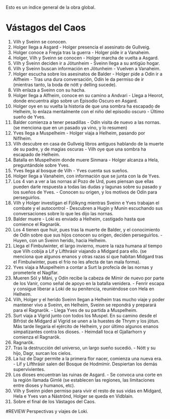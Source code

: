 Esto es un índice general de la obra global.

# Vástagos del Caos

1. Vilh y Sveinn se conocen.
2. Holger llega a Asgard - Holger presencia el asesinato de Gullveig.
3. Holger conoce a Freyja tras la guerra - Holger pide ir a Vanaheim.
4. Holger, Vilh y Sveinn se conocen - Holger marcha de vuelta a Asgard.
5. Vilh y Sveinn deciden ir a Jötunheim - Sveinn llega a su antigüo hogar.
6. Vilh y Sveinn buscan información en Jötunheim - Vuelven a Vanaheim.
7. Holger escucha sobre los asesinatos de Balder - Holger pide a Odín ir a Alfheim - Tras una dura conversación, Odín le da permiso de ir (mientras tanto, la boda de nótt y delling sucede).
8. Vilh enlaza a Sveinn con su hacha.
9. Holger llega a Alfheim, conoce en su camino a Andvari - Llega a Heorot, donde encuentra algo sobre un Episodio Oscuro en Asgard.
10. Holger oye en su vuelta la historia de que una sombra ha escapado de Helheim, lo enlaza mentalmente con el niño del episodio oscuro - Último sueño de Yves.
11. Balder comienza a tener pesadillas - Odín visita de nuevo a las nornas. (se menciona que en un pasado ya vino, y lo resumen)
12. Yves llega a Muspelheim - Holger viaja a Helheim, pasando por Niflheim.
13. Vilh descubre en casa de Gullveig libros antiguos hablando de la muerte de su padre, y de magias oscuras - Vilh oye que una sombra ha escapado de Helheim.
14. Batalla en Muspelheim donde muere Sinmara - Holger alcanza a Hela, preguntándole sobre Yves.
15. Yves llega al bosque de Vilh - Yves cuenta sus sueños.
16. Holger llega a Vanaheim, con información que se junta con la de Yves.
17. Los 4 van a ver a las nornas al Pozo de Urd, pues piensan que ellas pueden darle respuesta a todas las dudas y lagunas sobre su pasado y los sueños de Yves. - Conocen su origen, y los motivos de Odín para perseguirlos.
18. Vilh y Holger investigan el Fjölkyng mientras Sveinn e Yves trabajan el combate y el autocontrol - Descubren a Hugin y Munin escuchando sus conversaciones sobre lo que les dijo las nornas.
19. Balder muere - Loki es enviado a Helheim, castigado hasta que comience el Ragnarök.
20. Los 4 tienen que huir, pues tras la muerte de Balder, y el conocimiento de Odín sobre que sus hijos conocen su origen, deciden perseguirlos. - Huyen, con un Sveinn herido, hacia Helheim.
21. Llega el Fimbulwinter, el largo invierno, muere la raza humana al tiempo que Vilh cobija a Líf y Lifthrásir viajando a Midgard para ello. (se menciona que algunos enanos y otras razas sí que habitan Midgard tras el Fimbulwinter, pues el frío no les afecta de tan mala forma).
22. Yves viaja a Muspelheim a contar a Surt la profecía de las nornas y prometerle el Naglfar.
23. Mueren Sól y Máni, y Odín recibe la cabeza de Mímir de nuevo por parte de los Vanir, como señal de apoyo en la batalla venidera. - Fenrir escapa y consigue liberar a Loki de su penitencia, reuniéndose con Hela en Helheim.
24. Vilh, Holger y el herido Sveinn llegan a Helheim tras mucho viaje y poder mantener vivo a Sveinn, en Helheim, Sveinn se repondrá y preparará para el Ragnarök. - Llega Yves de su partida a Muspelheim.
25. Surt viaja a Vígrid junto con todos los Muspel. En su camino desde el Bifröst de Midgard al Vigrid se unen a la huestes de Thrym y los jötun. Más tarde llegaría el ejército de Helheim, y por último algunos enanos simpatizantes contra los dioses. - Heimdall toca el Gjallarhorn y comienza el Ragnarök.
26. Ragnarök.
27. Tras la destrucción del universo, un largo sueño sucedió. - Nótt y su hijo, Dagr, surcan los cielos.
28. La luz de Dagr permite a la primera flor nacer, comienza una nueva era. - Líf y Lifthrásir salen del Bosque de Hodmímir. Despiertan los demás supervivientes.
29. Los dioses encuentran las ruinas de Asgard. - Se convoca una corte en la región llamada Gimlé (se establecen las regiones, las limitaciones entre dioses y humanos, etc).
30. Vilh y Sveinn piden permiso para vivir el resto de sus vidas en Midgard, Hela e Yves van a Náströnd, Holger se queda en Vidblain.
31. Sobre el final de los Vástagos del Caos.

#REVIEW Perspectivas y viajes de Loki.

